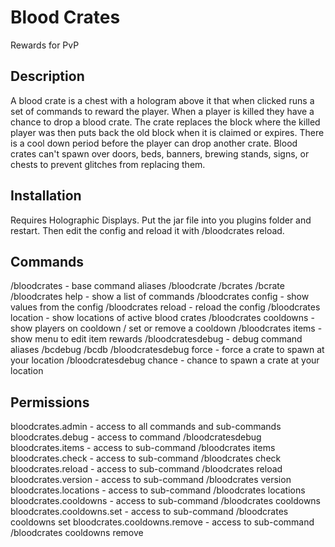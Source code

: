 # Blood Crates
Rewards for PvP

## Description
A blood crate is a chest with a hologram above it that when clicked runs a set of commands to reward the player. When a player is killed they have a chance to drop a blood crate. The crate replaces the block where the killed player was then puts back the old block when it is claimed or expires. There is a cool down period before the player can drop another crate. Blood crates can't spawn over doors, beds, banners, brewing stands, signs, or chests to prevent glitches from replacing them.

## Installation
Requires Holographic Displays. Put the jar file into you plugins folder and restart. Then edit the config and reload it with /bloodcrates reload.

## Commands
/bloodcrates - base command aliases /bloodcrate /bcrates /bcrate
/bloodcrates help - show a list of commands
/bloodcrates config - show values from the config
/bloodcrates reload - reload the config
/bloodcrates location - show locations of active blood crates
/bloodcrates cooldowns - show players on cooldown / set or remove a cooldown
/bloodcrates items - show menu to edit item rewards
/bloodcratesdebug - debug command aliases /bcdebug /bcdb
/bloodcratesdebug force - force a crate to spawn at your location
/bloodcratesdebug chance - chance to spawn a crate at your location

## Permissions
bloodcrates.admin - access to all commands and sub-commands
bloodcrates.debug - access to command /bloodcratesdebug
bloodcrates.items - access to sub-command /bloodcrates items
bloodcrates.check - access to sub-command /bloodcrates check
bloodcrates.reload - access to sub-command /bloodcrates reload
bloodcrates.version - access to sub-command /bloodcrates version
bloodcrates.locations - access to sub-command /bloodcrates locations
bloodcrates.cooldowns - access to sub-command /bloodcrates cooldowns
bloodcrates.cooldowns.set - access to sub-command /bloodcrates cooldowns set
bloodcrates.cooldowns.remove - access to sub-command /bloodcrates cooldowns remove 
